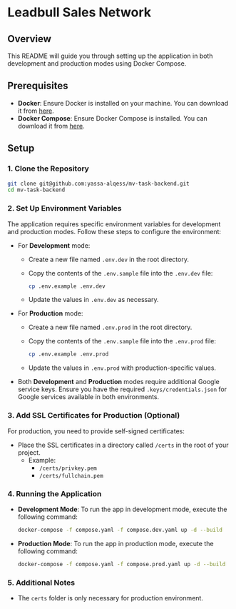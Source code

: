 # Leadbull Sales Network

## Overview

This README will guide you through setting up the application in both development and production modes using Docker Compose.

## Prerequisites

- **Docker**: Ensure Docker is installed on your machine. You can download it from [here](https://www.docker.com/get-started).
- **Docker Compose**: Ensure Docker Compose is installed. You can download it from [here](https://docs.docker.com/compose/install/).

## Setup

### 1. Clone the Repository

```bash
git clone git@github.com:yassa-alqess/mv-task-backend.git
cd mv-task-backend
```

### 2. Set Up Environment Variables

The application requires specific environment variables for development and production modes. Follow these steps to configure the environment:

- For **Development** mode:
  - Create a new file named `.env.dev` in the root directory.
  - Copy the contents of the `.env.sample` file into the `.env.dev` file:

    ```bash
    cp .env.example .env.dev
    ```

  - Update the values in `.env.dev` as necessary.

- For **Production** mode:
  - Create a new file named `.env.prod` in the root directory.
  - Copy the contents of the `.env.sample` file into the `.env.prod` file:

    ```bash
    cp .env.example .env.prod
    ```

  - Update the values in `.env.prod` with production-specific values.

- Both **Development** and **Production** modes require additional Google service keys. Ensure you have the required `.keys/credentials.json` for Google services available in both environments.

### 3. Add SSL Certificates for Production (Optional)

For production, you need to provide self-signed certificates:

- Place the SSL certificates in a directory called `/certs` in the root of your project.
  - Example:
    - `/certs/privkey.pem`
    - `/certs/fullchain.pem`

### 4. Running the Application

- **Development Mode**:
  To run the app in development mode, execute the following command:

  ```bash
  docker-compose -f compose.yaml -f compose.dev.yaml up -d --build
  ```

- **Production Mode**:
  To run the app in production mode, execute the following command:

  ```bash
  docker-compose -f compose.yaml -f compose.prod.yaml up -d --build
  ```

### 5. Additional Notes

- The `certs` folder is only necessary for production environment.
